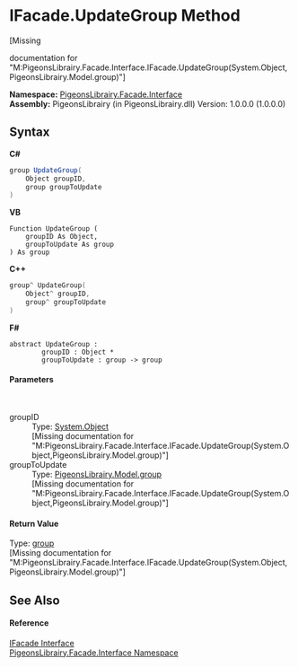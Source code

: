 # IFacade.UpdateGroup Method 
 

\[Missing <summary> documentation for "M:PigeonsLibrairy.Facade.Interface.IFacade.UpdateGroup(System.Object,PigeonsLibrairy.Model.group)"\]

**Namespace:**&nbsp;<a href="0bd0bf76-0a1d-3924-30ff-4e9d41df9d8e">PigeonsLibrairy.Facade.Interface</a><br />**Assembly:**&nbsp;PigeonsLibrairy (in PigeonsLibrairy.dll) Version: 1.0.0.0 (1.0.0.0)

## Syntax

**C#**<br />
``` C#
group UpdateGroup(
	Object groupID,
	group groupToUpdate
)
```

**VB**<br />
``` VB
Function UpdateGroup ( 
	groupID As Object,
	groupToUpdate As group
) As group
```

**C++**<br />
``` C++
group^ UpdateGroup(
	Object^ groupID, 
	group^ groupToUpdate
)
```

**F#**<br />
``` F#
abstract UpdateGroup : 
        groupID : Object * 
        groupToUpdate : group -> group 

```


#### Parameters
&nbsp;<dl><dt>groupID</dt><dd>Type: <a href="http://msdn2.microsoft.com/en-us/library/e5kfa45b" target="_blank">System.Object</a><br />\[Missing <param name="groupID"/> documentation for "M:PigeonsLibrairy.Facade.Interface.IFacade.UpdateGroup(System.Object,PigeonsLibrairy.Model.group)"\]</dd><dt>groupToUpdate</dt><dd>Type: <a href="30daa006-0f38-7d8e-5d44-43f8187b044c">PigeonsLibrairy.Model.group</a><br />\[Missing <param name="groupToUpdate"/> documentation for "M:PigeonsLibrairy.Facade.Interface.IFacade.UpdateGroup(System.Object,PigeonsLibrairy.Model.group)"\]</dd></dl>

#### Return Value
Type: <a href="30daa006-0f38-7d8e-5d44-43f8187b044c">group</a><br />\[Missing <returns> documentation for "M:PigeonsLibrairy.Facade.Interface.IFacade.UpdateGroup(System.Object,PigeonsLibrairy.Model.group)"\]

## See Also


#### Reference
<a href="f3257391-39a8-b0f7-b443-3799176561c3">IFacade Interface</a><br /><a href="0bd0bf76-0a1d-3924-30ff-4e9d41df9d8e">PigeonsLibrairy.Facade.Interface Namespace</a><br />